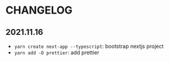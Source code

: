 # CHANGELOG

## 2021.11.16

- `yarn create next-app --typescript`: bootstrap nextjs project
- `yarn add -D prettier`: add prettier
